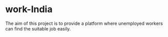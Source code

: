 # work-India
The aim of this project is to provide a platform where unemployed workers can find the suitable job easily.

